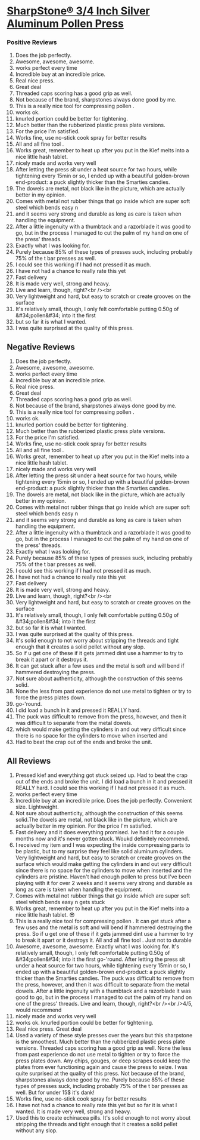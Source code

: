 # [SharpStone® 3/4 Inch Silver Aluminum Pollen Press](https://products.checkmycream.com/products/SharpStone(r)-34-Inch-Silver-Aluminum-Pollen-Press.html)

### Positive Reviews

<ol>
      <li>Does the job perfectly.</li>
      <li>Awesome, awesome, awesome.</li>
      <li>works perfect every time</li>
      <li>Incredible buy at an incredible price.</li>
      <li>Real nice press.</li>
      <li>Great deal</li>
      <li>Threaded caps scoring has a good grip as well.</li>
      <li>Not because of the brand, sharpstones always done good by me.</li>
      <li>This is a really nice tool for compressing pollen .</li>
      <li>works ok.</li>
      <li>knurled portion could be better for tightening.</li>
      <li>Much better than the rubberized plastic press plate versions.</li>
      <li>For the price I&#x27;m satisfied.</li>
      <li>Works fine, use no-stick cook spray for better results</li>
      <li>All and all fine tool .</li>
      <li>Works great,  remember to heat up after you put in the Kief melts into a nice little hash tablet.</li>
      <li>nicely made and works very well</li>
      <li>After letting the press sit under a heat source for two hours, while tightening every 15min or so, I ended up with a beautiful golden-brown end-product: a puck slightly thicker than the Smarties candies.</li>
      <li>The dowels are metal, not black like in the picture, which are actually better in my opinion.</li>
      <li>Comes with metal not rubber things that go inside which are super soft steel which bends easy n</li>
      <li>and it seems very strong and durable as long as care is taken when handling the equipment.</li>
      <li>After a little ingenuity with a thumbtack and a razorblade it was good to go, but in the process I managed to cut the palm of my hand on one of the press&#x27; threads.</li>
      <li>Exactly what I was looking for.</li>
      <li>Purely because 85% of these types of presses suck, including probably 75% of the t bar presses as well.</li>
      <li>I could see this working if I had not pressed it as much.</li>
      <li>I have not had a chance to really rate this yet</li>
      <li>Fast delivery</li>
      <li>It is made very well, strong and heavy.</li>
      <li>Live and learn, though, right?&lt;br /&gt;&lt;br</li>
      <li>Very lightweight and hard, but easy to scratch or create grooves on the surface</li>
      <li>It&#x27;s relatively small, though, I only felt comfortable putting 0.50g of &amp;#34;pollen&amp;#34; into it the first</li>
      <li>but so far it is what I wanted.  </li>
      <li>I was quite surprised at the quality of this press.</li>
</ol>


<h2>Negative Reviews</h2>
<ol>
<li> Does the job perfectly.</li>
<li> Awesome, awesome, awesome.</li>
<li> works perfect every time</li>
<li> Incredible buy at an incredible price.</li>
<li> Real nice press.</li>
<li> Great deal</li>
<li> Threaded caps scoring has a good grip as well.</li>
<li> Not because of the brand, sharpstones always done good by me.</li>
<li> This is a really nice tool for compressing pollen .</li>
<li> works ok.</li>
<li> knurled portion could be better for tightening.</li>
<li> Much better than the rubberized plastic press plate versions.</li>
<li> For the price I&#x27;m satisfied.</li>
<li> Works fine, use no-stick cook spray for better results</li>
<li> All and all fine tool .</li>
<li> Works great,  remember to heat up after you put in the Kief melts into a nice little hash tablet.</li>
<li> nicely made and works very well</li>
<li> After letting the press sit under a heat source for two hours, while tightening every 15min or so, I ended up with a beautiful golden-brown end-product: a puck slightly thicker than the Smarties candies.</li>
<li> The dowels are metal, not black like in the picture, which are actually better in my opinion.</li>
<li> Comes with metal not rubber things that go inside which are super soft steel which bends easy n</li>
<li> and it seems very strong and durable as long as care is taken when handling the equipment.</li>
<li> After a little ingenuity with a thumbtack and a razorblade it was good to go, but in the process I managed to cut the palm of my hand on one of the press&#x27; threads.</li>
<li> Exactly what I was looking for.</li>
<li> Purely because 85% of these types of presses suck, including probably 75% of the t bar presses as well.</li>
<li> I could see this working if I had not pressed it as much.</li>
<li> I have not had a chance to really rate this yet</li>
<li> Fast delivery</li>
<li> It is made very well, strong and heavy.</li>
<li> Live and learn, though, right?&lt;br /&gt;&lt;br</li>
<li> Very lightweight and hard, but easy to scratch or create grooves on the surface</li>
<li> It&#x27;s relatively small, though, I only felt comfortable putting 0.50g of &amp;#34;pollen&amp;#34; into it the first</li>
<li> but so far it is what I wanted.  </li>
<li> I was quite surprised at the quality of this press.</li>
<li> It&#x27;s solid enough to not worry about stripping the threads and tight enough that it creates a solid pellet without  any slop.</li>
<li> So if u get one of these if it gets jammed dint use a hammer to try to break it apart or it destroys it.</li>
<li> It can get stuck after a few uses and the metal is soft and will bend if hammered destroying the press.</li>
<li> Not sure about authenticity, although the construction of this seems solid.</li>
<li> None the less from past experience do not use metal to tighten or try to force the press plates down.</li>
<li> go-&#x27;round.</li>
<li> I did load a bunch in it and pressed it REALLY hard.</li>
<li> The puck was difficult to remove from the press, however, and then it was difficult to separate from the metal dowels.</li>
<li> which would make getting the cylinders in and out very difficult since there is no space for the cylinders to move when inserted and</li>
<li> Had to beat the crap out of the ends and broke the unit.</li>
</ol>

<h2>All Reviews</h2>

<ol>
    <li> Pressed kief and everything got stuck seized up. Had to beat the crap out of the ends and broke the unit. I did load a bunch in it and pressed it REALLY hard. I could see this working if I had not pressed it as much.</li>
    <li> works perfect every time</li>
    <li> Incredible buy at an incredible price. Does the job perfectly. Convenient size. Lightweight.</li>
    <li> Not sure about authenticity, although the construction of this seems solid.The dowels are metal, not black like in the picture, which are actually better in my opinion. For the price I&#x27;m satisfied.</li>
    <li> Fast delivery and it does everything promised. Ive had it for a couple months now and it&#x27;s never gotten stuck. Woukd definitely recommend.</li>
    <li> I received my item and I was expecting the inside compressing parts to be plastic, but to my surprise they feel like solid aluminum cylinders.  Very lightweight and hard, but easy to scratch or create grooves on the surface which would make getting the cylinders in and out very difficult since there is no space for the cylinders to move when inserted and the cylinders are pristine.  Haven&#x27;t had enough pollen to press but I&#x27;ve been playing with it for over 2 weeks and it seems very strong and durable as long as care is taken when handling the equipment.</li>
    <li> Comes with metal not rubber things that go inside which are super soft steel which bends easy n gets stuck</li>
    <li> Works great,  remember to heat up after you put in the Kief melts into a nice little hash tablet. 😎</li>
    <li> This is a really nice tool for compressing pollen . It can get stuck after a few uses and the metal is soft and will bend if hammered destroying the press. So if u get one of these if it gets jammed dint use a hammer to try to break it apart or it destroys it. All and all fine tool . Just not to durable</li>
    <li> Awesome, awesome, awesome. Exactly what I was looking for. It&#x27;s relatively small, though, I only felt comfortable putting 0.50g of &amp;#34;pollen&amp;#34; into it the first go-&#x27;round. After letting the press sit under a heat source for two hours, while tightening every 15min or so, I ended up with a beautiful golden-brown end-product: a puck slightly thicker than the Smarties candies. The puck was difficult to remove from the press, however, and then it was difficult to separate from the metal dowels. After a little ingenuity with a thumbtack and a razorblade it was good to go, but in the process I managed to cut the palm of my hand on one of the press&#x27; threads. Live and learn, though, right?&lt;br /&gt;&lt;br /&gt;4/5, would recommend</li>
    <li> nicely made and works very well</li>
    <li> works ok. knurled portion could be better for tightening.</li>
    <li> Real nice press. Great deal</li>
    <li> Used a variety of these style presses over the years but this sharpstone is the smoothest. Much better than the rubberized plastic press plate versions. Threaded caps scoring has a good grip as well. None the less from past experience do not use metal to tighten or try to force the press plates down. Any chips, gouges, or deep scrapes could keep the plates from ever functioning again and cause the press to seize. I was quite surprised at the quality of this press. Not because of the brand, sharpstones always done good by me. Purely because 85% of these types of presses suck, including probably 75% of the t bar presses as well. But for under 15$ it&#x27;s dank!</li>
    <li> Works fine, use no-stick cook spray for better results</li>
    <li> I have not had a chance to really rate this yet but so far it is what I wanted.  It is made very well, strong and heavy.</li>
    <li> Used this to create echinacea pills. It&#x27;s solid enough to not worry about stripping the threads and tight enough that it creates a solid pellet without  any slop.</li>
</ol>




